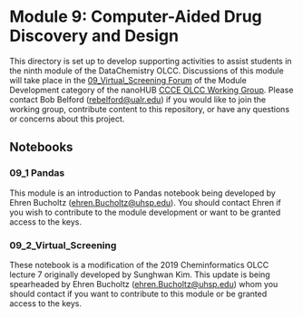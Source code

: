 # Module 9: Computer-Aided Drug Discovery and Design

This directory is set up to develop supporting activities to assist students in the ninth module of the DataChemistry OLCC. Discussions of this module will take place in the [09_Virtual_Screening Forum](https://nanohub.org/groups/ccce/forum/module-development/9-virtual-screening) of the Module Development category of the nanoHUB [CCCE OLCC Working Group](https://nanohub.org/groups/ccce/forum). Please contact Bob Belford (rebelford@ualr.edu) if you would like to join the working group, contribute content to this repository, or have any questions or concerns about this project.

## Notebooks

### 09_1 Pandas
This module is an introduction to Pandas notebook being developed by Ehren Bucholtz (ehren.Bucholtz@uhsp.edu). You should contact Ehren if you wish to contribute to the module development or want to be granted access to the keys.

### 09_2_Virtual_Screening
These notebook is a modification of the 2019 Cheminformatics OLCC lecture 7 originally developed by Sunghwan Kim. This update is being spearheaded by Ehren Bucholtz (ehren.Bucholtz@uhsp.edu) whom you should contact if you want to contribute to this module or be granted access to the keys.
